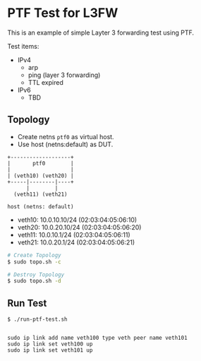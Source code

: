# PTF Test for L3FW

This is an example of simple Layter 3 forwarding test using PTF.

Test items:

- IPv4
  - arp
  - ping (layer 3 forwarding)
  - TTL expired
- IPv6
  - TBD

## Topology

- Create netns `ptf0` as virtual host.
- Use host (netns:default) as DUT.

```topo
+-------------------+
|       ptf0        |
|                   |
| (veth10) (veth20) |
+-----|--------|----+
      |        |
  (veth11) (veth21)

host (netns: default)
```

- veth10: 10.0.10.10/24 (02:03:04:05:06:10)
- veth20: 10.0.20.10/24 (02:03:04:05:06:20)
- veth11: 10.0.10.1/24  (02:03:04:05:06:11)
- veth21: 10.0.20.1/24  (02:03:04:05:06:21)

```sh
# Create Topology
$ sudo topo.sh -c

# Destroy Topology
$ sudo topo.sh -d
```

## Run Test

```
$ ./run-ptf-test.sh


sudo ip link add name veth100 type veth peer name veth101
sudo ip link set veth100 up
sudo ip link set veth101 up
```
